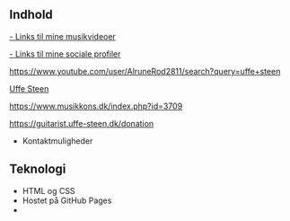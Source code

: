 ## Indhold
[- Links til mine musikvideoer](https://www.youtube.com/user/stratosdane)


[- Links til mine sociale profiler](https://guitarist.uffe-steen.dk/shop/)


https://www.youtube.com/user/AlruneRod2811/search?query=uffe+steen


[Uffe Steen](http://www.kultunaut.dk/perl/arrlist/type-nynaut?ArrKunstner=Uffe+Steen)


https://www.musikkons.dk/index.php?id=3709



https://guitarist.uffe-steen.dk/donation


- Kontaktmuligheder

## Teknologi
- HTML og CSS
- Hostet på GitHub Pages
- 
